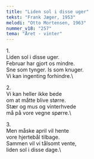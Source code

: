```yaml
---
title: "Liden sol i disse uger"
tekst: "Frank Jæger, 1953"
melodi: "Otto Mortensen, 1963"
nummer_v18: "257"
tema: "Året - vinter"
---
```

1\.\
Liden sol i disse uger.\
Februar har gjort os mindre.\
Sne som tynger. Is som knuger.\
Vi kan ingenting forhindre.\


2\.\
Vi kan heller ikke bede\
om at måtte blive større.\
Stær og mus og vinterhvede\
må på vore vegne spørre.\


3\.\
Men måske april vil hente\
vore hjertebål tilbage.\
Sammen vil vi tålsomt vente,\
liden sol i disse dage.\
